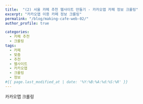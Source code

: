 ```yaml
---
title:  "(2) 서울 카페 추천 웹사이트 만들기 - 카카오맵 카페 정보 크롤링"
excerpt: "카카오맵 이용 카페 정보 크롤링"
permalink: "/blog/making-cafe-web-02/"
author_profile: true

categories:
  - 카페 추천
  - 크롤링
tags:
  - 카페 
  - 맞춤
  - 추천
  - 웹사이트
  - 카카오맵
  - 크롤링
  - 정보
#{{ page.last_modified_at | date: '%Y:%B:%A:%d:%S:%R' }}
---
```


카카오맵 크롤링
